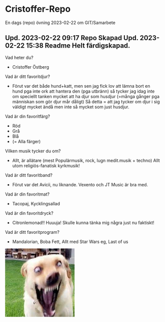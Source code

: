 # Cristoffer-Repo
En dags (repo) övning 2023-02-22 om GIT/Samarbete

Upd. 2023-02-22 09:17 Repo Skapad
Upd. 2023-02-22 15:38 Readme  Helt färdigskapad.
----------------------------------

Vad heter du? 
* Cristoffer Östberg

Vad är ditt favoritdjur?
* Förut var det både hund+katt, men sen jag fick lov att lämna bort en hund pga inte ork att hantera den (pga utbränn) 
så tycker jag idag inte om speciellt tanken mycket att ha djur som husdjur (=många gånger pga människan som gör djur mår dåligt)
Så detta = att jag tycker om djur i sig väldigt mycket ändå men inte så mycket som just husdjur.

Vad är din favoritfärg?
* Röd
* Grå
* Blå
* (= Alla färger)

Vilken musik tycker du om?
* Allt, är allätare (mest Populärmusik, rock, lugn medit.musik + techno) Allt utom religiös-fanatisk kyrkmusik!

Vad är ditt favoritband?
* Förut var det Avicii, nu liknande. Vexento och JT Music är bra med.

Vad är din favoritmat?
* Tacopaj, Kycklingsallad

Vad är din favoritdryck?
* Citronlemonad!! Huuuja! Skulle kunna tänka mig några just nu faktiskt!

Vad är ditt favoritprogram?
* Mandalorian, Boba Fett, Allt med Star Wars eg, Last of us


![GalenHundBild](index.jpg)
